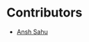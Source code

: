 # Contributors
- [Ansh Sahu](https://github.com/Anshsahu0802)
<!-- prettier-ignore-start -->
<!--Add your names here-->
